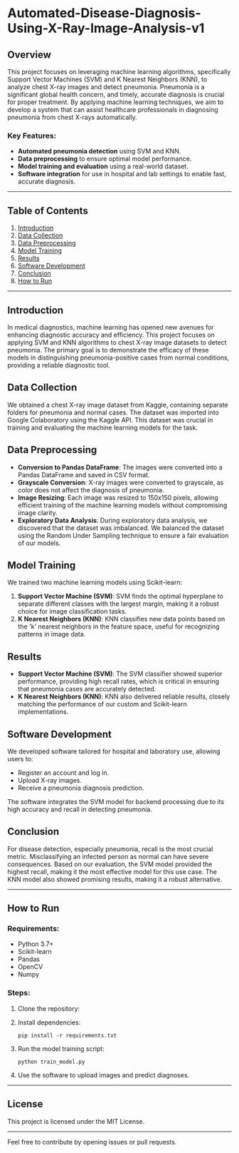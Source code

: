 # Automated-Disease-Diagnosis-Using-X-Ray-Image-Analysis-v1

## Overview
This project focuses on leveraging machine learning algorithms, specifically Support Vector Machines (SVM) and K Nearest Neighbors (KNN), to analyze chest X-ray images and detect pneumonia. Pneumonia is a significant global health concern, and timely, accurate diagnosis is crucial for proper treatment. By applying machine learning techniques, we aim to develop a system that can assist healthcare professionals in diagnosing pneumonia from chest X-rays automatically.

### Key Features:
- **Automated pneumonia detection** using SVM and KNN.
- **Data preprocessing** to ensure optimal model performance.
- **Model training and evaluation** using a real-world dataset.
- **Software integration** for use in hospital and lab settings to enable fast, accurate diagnosis.

---

## Table of Contents
1. [Introduction](#introduction)
2. [Data Collection](#data-collection)
3. [Data Preprocessing](#data-preprocessing)
4. [Model Training](#model-training)
5. [Results](#results)
6. [Software Development](#software-development)
7. [Conclusion](#conclusion)
8. [How to Run](#how-to-run)

---

## Introduction

In medical diagnostics, machine learning has opened new avenues for enhancing diagnostic accuracy and efficiency. This project focuses on applying SVM and KNN algorithms to chest X-ray image datasets to detect pneumonia. The primary goal is to demonstrate the efficacy of these models in distinguishing pneumonia-positive cases from normal conditions, providing a reliable diagnostic tool.

## Data Collection

We obtained a chest X-ray image dataset from Kaggle, containing separate folders for pneumonia and normal cases. The dataset was imported into Google Colaboratory using the Kaggle API. This dataset was crucial in training and evaluating the machine learning models for the task.

## Data Preprocessing

- **Conversion to Pandas DataFrame**: The images were converted into a Pandas DataFrame and saved in CSV format.
- **Grayscale Conversion**: X-ray images were converted to grayscale, as color does not affect the diagnosis of pneumonia.
- **Image Resizing**: Each image was resized to 150x150 pixels, allowing efficient training of the machine learning models without compromising image clarity.
- **Exploratory Data Analysis**: During exploratory data analysis, we discovered that the dataset was imbalanced. We balanced the dataset using the Random Under Sampling technique to ensure a fair evaluation of our models.

## Model Training

We trained two machine learning models using Scikit-learn:
1. **Support Vector Machine (SVM)**: SVM finds the optimal hyperplane to separate different classes with the largest margin, making it a robust choice for image classification tasks.
2. **K Nearest Neighbors (KNN)**: KNN classifies new data points based on the 'k' nearest neighbors in the feature space, useful for recognizing patterns in image data.

## Results

- **Support Vector Machine (SVM)**: The SVM classifier showed superior performance, providing high recall rates, which is critical in ensuring that pneumonia cases are accurately detected.
- **K Nearest Neighbors (KNN)**: KNN also delivered reliable results, closely matching the performance of our custom and Scikit-learn implementations.

## Software Development

We developed software tailored for hospital and laboratory use, allowing users to:
- Register an account and log in.
- Upload X-ray images.
- Receive a pneumonia diagnosis prediction.

The software integrates the SVM model for backend processing due to its high accuracy and recall in detecting pneumonia.

## Conclusion

For disease detection, especially pneumonia, recall is the most crucial metric. Misclassifying an infected person as normal can have severe consequences. Based on our evaluation, the SVM model provided the highest recall, making it the most effective model for this use case. The KNN model also showed promising results, making it a robust alternative.

---

## How to Run

### Requirements:
- Python 3.7+
- Scikit-learn
- Pandas
- OpenCV
- Numpy

### Steps:
1. Clone the repository:
   
2. Install dependencies:
    ```
    pip install -r requirements.txt
    ```
3. Run the model training script:
    ```
    python train_model.py
    ```
4. Use the software to upload images and predict diagnoses.

---

## License

This project is licensed under the MIT License.

---

Feel free to contribute by opening issues or pull requests.
